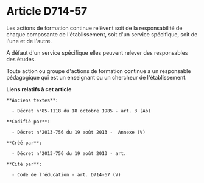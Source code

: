 # Article D714-57

Les actions de formation continue relèvent soit de la responsabilité de chaque composante de l'établissement, soit d'un
service spécifique, soit de l'une et de l'autre.

A défaut d'un service spécifique elles peuvent relever des responsables des études.

Toute action ou groupe d'actions de formation continue a un responsable pédagogique qui est un enseignant ou un chercheur de
l'établissement.

**Liens relatifs à cet article**

	**Anciens textes**:

	  - Décret n°85-1118 du 18 octobre 1985 - art. 3 (Ab)

	**Codifié par**:

	  - Décret n°2013-756 du 19 août 2013 -  Annexe (V)

	**Créé par**:

	  - Décret n°2013-756 du 19 août 2013 - art.

	**Cité par**:

	  - Code de l'éducation - art. D714-67 (V)
